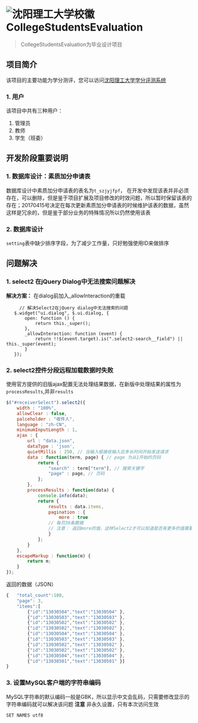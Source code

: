 # ![沈阳理工大学校徽](http://www.sylu.edu.cn/image/xbs.jpg) CollegeStudentsEvaluation
> CollegeStudentsEvaluation为毕业设计项目

## 项目简介
该项目的主要功能为学分测评，您可以访问[沈阳理工大学学分评测系统](http://www.xuemengzihe.cn)

### 1. 用户
该项目中共有三种用户：
  1. 管理员
  2. 教师
  3. 学生（班委）

## 开发阶段重要说明
### 1. 数据库设计：素质加分申请表
数据库设计中素质加分申请表的表名为`t_szjyjfpf`， 在开发中发现该表并非必须存在，可以删除，但是鉴于项目扩展及项目修改的时效问题，所以暂时保留该表的存在；20170415号决定在每次更新素质加分申请表的时候维护该表的数据，虽然这样是冗余的，但是鉴于部分业务的特殊情况所以仍然使用该表

### 2. 数据库设计
`setting`表中缺少排序字段，为了减少工作量，只好勉强使用ID来做排序

## 问题解决
### 1. select2 在jQuery Dialog中无法搜索问题解决
**解决方案：** 在dialog前加入_allowInteraction的重载
 ```
	  // 解决Select2在jQuery dialog中无法搜索的问题
	$.widget("ui.dialog", $.ui.dialog, {
	    open: function () {
	        return this._super();
	    },
	    _allowInteraction: function (event) {
	        return !!$(event.target).is(".select2-search__field") || this._super(event);
	    }
	});
 ```
### 2. select2控件分段远程加载数据时失败
使用官方提供的旧版ajax配置无法处理结果数据，在新版中处理结果的属性为`processResults`,并非`results`
```javascript
$("#receiverSelect").select2({
	width : "100%",
	allowClear : false,
	palceholder : "收件人",
	language : "zh-CN",
	minimumInputLength : 1,
	ajax : {
		url : "data.json",
		dataType : 'json',
		quietMillis : 250, // 当输入框接收输入后多长时间开始发送请求
		data : function(term, page) { // page 为从1开始的页码
			return {
				"search" : term["term"], // 搜索关键字
				"page" : page, // 页码
			};
		},
		processResults : function(data) {
			console.info(data);
			return {
				results : data.items,
				pagination : {
					more : true
				// 每页30条数据
				// 注意： 返回more的值，这样Select2才可以知道是否有更多的值需要加载
				}
			};
		}
	},
	escapeMarkup : function(m) {
		return m;
	}
});
```
返回的数据（JSON）
```javascript
{   "total_count":100,
	"page": 3,
	"items":[
		{"id":"13030504","text":"13030504" },
		{"id":"13030503","text":"13030503" },
		{"id":"13030502","text":"13030502" },
		{"id":"13030502","text":"13030502" },
		{"id":"13030504","text":"13030504" },
		{"id":"13030503","text":"13030503" },
		{"id":"13030502","text":"13030502" },
		{"id":"13030502","text":"13030502" },
		{"id":"13030504","text":"13030504" },
		{"id":"13030501","text":"13030501" }]
}
```
### 3. 设置MySQL客户端的字符串编码
MySQL字符串的默认编码一般是GBK，所以显示中文会乱码，只需要修改显示的字符串编码就可以解决该问题
**注意** 非永久设置，只有本次访问生效
```
SET NAMES utf8
```


